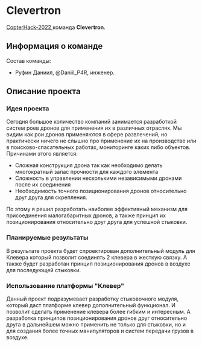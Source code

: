# Clevertron

[CopterHack-2022](copterhack2022.md),команда **Clevertron**.

## Информация о команде

Состав команды:

* Руфин Даниил, @Daniil_P4R, инженер.

## Описание проекта

### Идея проекта

Сегодня большое количество компаний занимается разработкой систем роев дронов для применения их в различных отраслях. Мы видим как рои дронов применяются в сфере развлечений, но практически ничего не слышно про применение их на производстве или в поисково-спасательных работах, мониторинге каких либо объектов.
Причинами этого является:
* Сложная конструкция дрона так как необходимо делать многократный запас прочности для каждого элемента
* Сложность в управлении несколькими независимыми дронами после их соединения
* Необходимость точного позиционирования дронов относительно друг друга для скрепления.

По этому я решил разработать наиболее эффективный механизм для присоединения малогабаритных дронов, а также принцип их позиционирования относительно друг друга для успешной стыковки.

### Планируемые результаты

В результате проекта будет спроектирован дополнительный модуль для Клевера который позволит соединять 2 клевера в жесткую связку. А также будет разработан принцип позиционирования дронов в воздухе для последующей стыковки.

### Использование платформы "Клевер"

Данный проект подразумевает разработку стыковочного модуля, который даст платформе клевер дополнительный функционал. И позволит сделать применение клевера более гибким и интересным. А разработка принципов позиционирования дронов друг относительно друга в дальнейшем можно применить не только для стыковки, но и для создания более точных манипуляторов и систем передачи грузов в воздухе.

